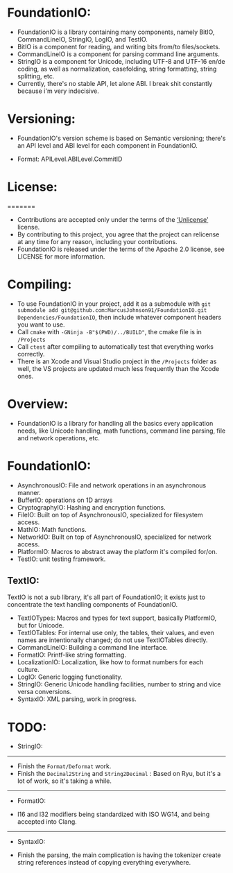 # FoundationIO:
- FoundationIO is a library containing many components, namely BitIO, CommandLineIO, StringIO, LogIO, and TestIO.
- BitIO is a component for reading, and writing bits from/to files/sockets.
- CommandLineIO is a component for parsing command line arguments.
- StringIO is a component for Unicode, including UTF-8 and UTF-16 en/de coding, as well as normalization, casefolding, string formatting, string splitting, etc.
- Currently, there's no stable API, let alone ABI. I break shit constantly because i'm very indecisive.

# Versioning:
- FoundationIO's version scheme is based on Semantic versioning; there's an API level and ABI level for each component in FoundationIO.
* Format: APILevel.ABILevel.CommitID

# License:
=======
* Contributions are accepted only under the terms of the [‘Unlicense’](https://tldrlegal.com/license/unlicense) license.
* By contributing to this project, you agree that the project can relicense at any time for any reason, including your contributions.
* FoundationIO is released under the terms of the Apache 2.0 license, see LICENSE for more information.


# Compiling:
* To use FoundationIO in your project, add it as a submodule with `git submodule add git@github.com:MarcusJohnson91/FoundationIO.git Dependencies/FoundationIO`, then include whatever component headers you want to use.
* Call `cmake` with `-GNinja -B"$(PWD)/../BUILD"`, the cmake file is in `/Projects`
* Call `ctest` after compiling to automatically test that everything works correctly.
* There is an Xcode and Visual Studio project in the `/Projects` folder as well, the VS projects are updated much less frequently than the Xcode ones.

# Overview:
* FoundationIO is a library for handling all the basics every application needs, like Unicode handling, math functions, command line parsing, file and network operations, etc.

# FoundationIO:
* AsynchronousIO: File and network operations in an asynchronous manner.
* BufferIO: operations on 1D arrays
* CryptographyIO: Hashing and encryption functions.
* FileIO: Built on top of AsynchronousIO, specialized for filesystem access.
* MathIO: Math functions.
* NetworkIO: Built on top of AsynchronousIO, specialized for network access.
* PlatformIO: Macros to abstract away the platform it's compiled for/on.
* TestIO: unit testing framework.

TextIO:
--------
TextIO is not a sub library, it's all part of FoundationIO; it exists just to concentrate the text handling components of FoundationIO.

* TextIOTypes: Macros and types for text support, basically PlatformIO, but for Unicode.
* TextIOTables: For internal use only, the tables, their values, and even names are intentionally changed; do not use TextIOTables directly.
* CommandLineIO: Building a command line interface.
* FormatIO: Printf-like string formatting.
* LocalizationIO: Localization, like how to format numbers for each culture.
* LogIO: Generic logging functionality.
* StringIO: Generic Unicode handling facilities, number to string and vice versa conversions.
* SyntaxIO: XML parsing, work in progress.

# TODO:
* StringIO:
----
- Finish the `Format/Deformat` work.
- Finish the `Decimal2String` and `String2Decimal` :  Based on Ryu, but it's a lot of work, so it's taking a while.
----
* FormatIO:
- l16 and l32 modifiers being standardized with ISO WG14, and being accepted into Clang.
----
* SyntaxIO:
- Finish the parsing, the main complication is having the tokenizer create string references instead of copying everything everywhere.
